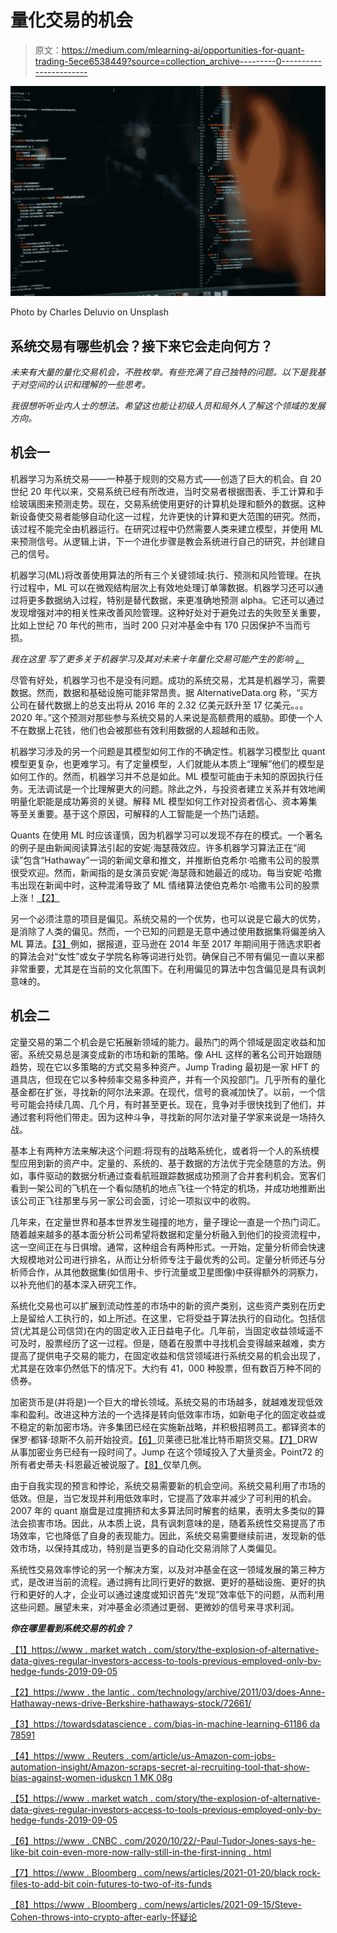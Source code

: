 # 量化交易的机会

> 原文：<https://medium.com/mlearning-ai/opportunities-for-quant-trading-5ece6538449?source=collection_archive---------0----------------------->

![](img/2cf52a5c28e3096e6740e1d8af9518f7.png)

Photo by Charles Deluvio on Unsplash

## **系统交易有哪些机会？接下来它会走向何方？**

*未来有大量的量化交易机会，不胜枚举。有些充满了自己独特的问题。以下是我基于对空间的认识和理解的一些思考。*

*我很想听听业内人士的想法。希望这也能让初级人员和局外人了解这个领域的发展方向。*

## **机会一**

机器学习为系统交易——一种基于规则的交易方式——创造了巨大的机会。自 20 世纪 20 年代以来，交易系统已经有所改进，当时交易者根据图表、手工计算和手绘玻璃图来预测走势。现在，交易系统使用更好的计算机处理和额外的数据。这种新设备使交易者能够自动化这一过程，允许更快的计算和更大范围的研究。然而，该过程不能完全由机器运行。在研究过程中仍然需要人类来建立模型，并使用 ML 来预测信号。从逻辑上讲，下一个进化步骤是教会系统进行自己的研究，并创建自己的信号。

机器学习(ML)将改善使用算法的所有三个关键领域:执行、预测和风险管理。在执行过程中，ML 可以在微观结构层次上有效地处理订单簿数据。机器学习还可以通过将更多数据纳入过程，特别是替代数据，来更准确地预测 alpha。它还可以通过发现增强对冲的相关性来改善风险管理。这种好处对于避免过去的失败至关重要，比如上世纪 70 年代的熊市，当时 200 只对冲基金中有 170 只因保护不当而亏损。

*我在这里* *写了更多关于机器学习及其对未来十年量化交易可能产生的影响* [*。*](https://henrybooth.medium.com/ai-and-machine-learning-in-quant-trading-is-it-all-hype-is-it-a-revolution-what-are-some-issues-f3af90dd97bf)

尽管有好处，机器学习也不是没有问题。成功的系统交易，尤其是机器学习，需要数据。然而，数据和基础设施可能非常昂贵。据 AlternativeData.org 称，“买方公司在替代数据上的总支出将从 2016 年的 2.32 亿美元跃升至 17 亿美元。。。2020 年。”这个预测对那些参与系统交易的人来说是高额费用的威胁。即使一个人不在数据上花钱，他们也会被那些有效利用数据的人超越和击败。

机器学习涉及的另一个问题是其模型如何工作的不确定性。机器学习模型比 quant 模型更复杂，也更难学习。有了定量模型，人们就能从本质上“理解”他们的模型是如何工作的。然而，机器学习并不总是如此。ML 模型可能由于未知的原因执行任务。无法调试是一个比理解更大的问题。除此之外，与投资者建立关系并有效地阐明量化职能是成功筹资的关键。解释 ML 模型如何工作对投资者信心、资本筹集等至关重要。基于这个原因，可解释的人工智能是一个热门话题。

Quants 在使用 ML 时应该谨慎，因为机器学习可以发现不存在的模式。一个著名的例子是由新闻阅读算法引起的安妮·海瑟薇效应。许多机器学习算法正在“阅读”包含“Hathaway”一词的新闻文章和推文，并推断伯克希尔·哈撒韦公司的股票很受欢迎。然而，新闻指的是女演员安妮·海瑟薇和她最近的成功。每当安妮·哈撒韦出现在新闻中时，这种混淆导致了 ML 情绪算法使伯克希尔·哈撒韦公司的股票上涨！[【2】](#_ftn2)

另一个必须注意的项目是偏见。系统交易的一个优势，也可以说是它最大的优势，是消除了人类的偏见。然而，一个已知的问题是无意中通过使用数据集将偏差纳入 ML 算法。[【3】](#_ftn3)例如，据报道，亚马逊在 2014 年至 2017 年期间用于筛选求职者的算法会对“女性”或女子学院名称等词进行处罚。确保自己不带有偏见一直以来都非常重要，尤其是在当前的文化氛围下。在利用偏见的算法中包含偏见是具有讽刺意味的。

## **机会二**

定量交易的第二个机会是它拓展新领域的能力。最热门的两个领域是固定收益和加密。系统交易总是演变成新的市场和新的策略。像 AHL 这样的著名公司开始跟随趋势，现在它以多策略的方式交易多种资产。Jump Trading 最初是一家 HFT 的道具店，但现在它以多种频率交易多种资产，并有一个风投部门。几乎所有的量化基金都在扩张，寻找新的阿尔法来源。在现代，信号的衰减加快了。以前，一个信号可能会持续几周、几个月，有时甚至更长。现在，竞争对手很快找到了他们，并通过套利将他们带走。因为这种斗争，寻找新的阿尔法对量子学家来说是一场持久战。

基本上有两种方法来解决这个问题:将现有的战略系统化，或者将一个人的系统模型应用到新的资产中。定量的、系统的、基于数据的方法优于完全随意的方法。例如，事件驱动的数据分析通过查看航班跟踪数据成功预测了合并套利机会。宽客们看到一架公司的飞机在一个看似随机的地点飞往一个特定的机场，并成功地推断出该公司正飞往那里与另一家公司会面，讨论一项拟议中的收购。

几年来，在定量世界和基本世界发生碰撞的地方，量子理论一直是一个热门词汇。随着越来越多的基本面分析公司希望将数据和定量分析融入到他们的投资流程中，这一空间正在与日俱增。通常，这种组合有两种形式。一开始，定量分析师会快速大规模地对公司进行排名，从而让分析师专注于最优秀的公司。定量分析师还与分析师合作，从其他数据集(如信用卡、步行流量或卫星图像)中获得额外的洞察力，以补充他们的基本深入研究工作。

系统化交易也可以扩展到流动性差的市场中的新的资产类别，这些资产类别在历史上是留给人工执行的，如上所述。在这里，它将受益于算法执行的自动化。包括信贷(尤其是公司信贷)在内的固定收入正日益电子化。几年前，当固定收益领域遥不可及时，股票经历了这一过程。但是，随着在股票中寻找机会变得越来越难，卖方提高了提供电子交易的能力，在固定收益和信贷领域进行系统交易的机会出现了，尤其是在效率仍然低下的情况下。大约有 41，000 种股票，但有数百万种不同的债券。

加密货币是(并将是)一个巨大的增长领域。系统交易的市场越多，就越难发现低效率和盈利。改进这种方法的一个选择是转向低效率市场，如新电子化的固定收益或不稳定的新加密市场。许多集团已经在实施新战略，并积极招聘员工。都铎资本的保罗·都铎·琼斯不久前开始投资。[【6】](#_ftn6)贝莱德已批准比特币期货交易。[【7】](#_ftn7)DRW 从事加密业务已经有一段时间了。Jump 在这个领域投入了大量资金。Point72 的所有者史蒂夫·科恩最近被说服了。[【8】](#_ftn8)仅举几例。

由于自我实现的预言和悖论，系统交易需要新的机会空间。系统交易利用了市场的低效。但是，当它发现并利用低效率时，它提高了效率并减少了可利用的机会。2007 年的 quant 崩盘是过度拥挤和太多算法同时解套的结果，表明太多类似的算法会损害市场。因此，从本质上说，具有讽刺意味的是，随着系统性交易提高了市场效率，它也降低了自身的表现能力。因此，系统交易需要继续前进，发现新的低效市场，以保持其成功，特别是当更多的自动化交易消除了人类偏见。

系统性交易效率悖论的另一个解决方案，以及对冲基金在这一领域发展的第三种方式，是改进当前的流程。通过拥有比同行更好的数据、更好的基础设施、更好的执行和更好的人才，企业可以通过速度或知识首先“发现”效率低下的问题，从而利用这些问题。展望未来，对冲基金必须通过更弱、更微妙的信号来寻求利润。

***你在哪里看到系统交易的机会？***

[【1】](#_ftnref1)[https://www . market watch . com/story/the-explosion-of-alternative-data-gives-regular-investors-access-to-tools-previous-employed-only-by-hedge-funds-2019-09-05](https://www.marketwatch.com/story/the-explosion-of-alternative-data-gives-regular-investors-access-to-tools-previously-employed-only-by-hedge-funds-2019-09-05)

[【2】](#_ftnref2)[https://www . the lantic . com/technology/archive/2011/03/does-Anne-Hathaway-news-drive-Berkshire-hathaways-stock/72661/](https://www.theatlantic.com/technology/archive/2011/03/does-anne-hathaway-news-drive-berkshire-hathaways-stock/72661/)

[【3】](#_ftnref3)[https://towardsdatascience . com/bias-in-machine-learning-61186 da 78591](https://towardsdatascience.com/biases-in-machine-learning-61186da78591)

[【4】](#_ftnref4)[https://www . Reuters . com/article/us-Amazon-com-jobs-automation-insight/Amazon-scraps-secret-ai-recruiting-tool-that-show-bias-against-women-iduskcn 1 MK 08g](https://www.reuters.com/article/us-amazon-com-jobs-automation-insight/amazon-scraps-secret-ai-recruiting-tool-that-showed-bias-against-women-idUSKCN1MK08G)

[【5】](#_ftnref5)[https://www . market watch . com/story/the-explosion-of-alternative-data-gives-regular-investors-access-to-tools-previous-employed-only-by-hedge-funds-2019-09-05](https://www.marketwatch.com/story/the-explosion-of-alternative-data-gives-regular-investors-access-to-tools-previously-employed-only-by-hedge-funds-2019-09-05)

[【6】](#_ftnref6)[https://www . CNBC . com/2020/10/22/-Paul-Tudor-Jones-says-he-like-bit coin-even-more-now-rally-still-in-the-first-inning . html](https://www.cnbc.com/2020/10/22/-paul-tudor-jones-says-he-likes-bitcoin-even-more-now-rally-still-in-the-first-inning.html)

[【7】](#_ftnref7)[https://www . Bloomberg . com/news/articles/2021-01-20/black rock-files-to-add-bit coin-futures-to-two-of-its-funds](https://www.bloomberg.com/news/articles/2021-01-20/blackrock-files-to-add-bitcoin-futures-to-two-of-its-funds)

[【8】](#_ftnref8)[https://www . Bloomberg . com/news/articles/2021-09-15/Steve-Cohen-throws-into-crypto-after-early-怀疑论](https://www.bloomberg.com/news/articles/2021-09-15/steve-cohen-throws-himself-into-crypto-after-early-skepticism)